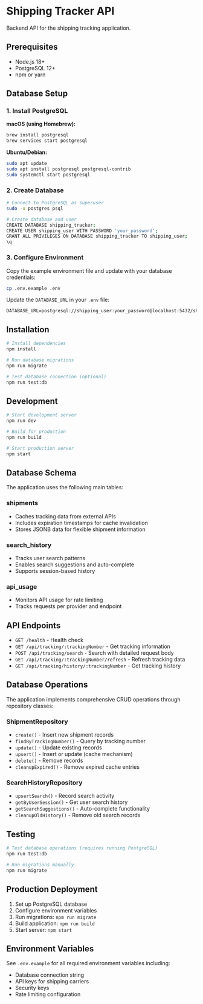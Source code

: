 # Shipping Tracker API

Backend API for the shipping tracking application.

## Prerequisites

- Node.js 18+ 
- PostgreSQL 12+
- npm or yarn

## Database Setup

### 1. Install PostgreSQL

**macOS (using Homebrew):**
```bash
brew install postgresql
brew services start postgresql
```

**Ubuntu/Debian:**
```bash
sudo apt update
sudo apt install postgresql postgresql-contrib
sudo systemctl start postgresql
```

### 2. Create Database

```bash
# Connect to PostgreSQL as superuser
sudo -u postgres psql

# Create database and user
CREATE DATABASE shipping_tracker;
CREATE USER shipping_user WITH PASSWORD 'your_password';
GRANT ALL PRIVILEGES ON DATABASE shipping_tracker TO shipping_user;
\q
```

### 3. Configure Environment

Copy the example environment file and update with your database credentials:

```bash
cp .env.example .env
```

Update the `DATABASE_URL` in your `.env` file:
```
DATABASE_URL=postgresql://shipping_user:your_password@localhost:5432/shipping_tracker
```

## Installation

```bash
# Install dependencies
npm install

# Run database migrations
npm run migrate

# Test database connection (optional)
npm run test:db
```

## Development

```bash
# Start development server
npm run dev

# Build for production
npm run build

# Start production server
npm start
```

## Database Schema

The application uses the following main tables:

### shipments
- Caches tracking data from external APIs
- Includes expiration timestamps for cache invalidation
- Stores JSONB data for flexible shipment information

### search_history
- Tracks user search patterns
- Enables search suggestions and auto-complete
- Supports session-based history

### api_usage
- Monitors API usage for rate limiting
- Tracks requests per provider and endpoint

## API Endpoints

- `GET /health` - Health check
- `GET /api/tracking/:trackingNumber` - Get tracking information
- `POST /api/tracking/search` - Search with detailed request body
- `GET /api/tracking/:trackingNumber/refresh` - Refresh tracking data
- `GET /api/tracking/history/:trackingNumber` - Get tracking history

## Database Operations

The application implements comprehensive CRUD operations through repository classes:

### ShipmentRepository
- `create()` - Insert new shipment records
- `findByTrackingNumber()` - Query by tracking number
- `update()` - Update existing records
- `upsert()` - Insert or update (cache mechanism)
- `delete()` - Remove records
- `cleanupExpired()` - Remove expired cache entries

### SearchHistoryRepository
- `upsertSearch()` - Record search activity
- `getByUserSession()` - Get user search history
- `getSearchSuggestions()` - Auto-complete functionality
- `cleanupOldHistory()` - Remove old search records

## Testing

```bash
# Test database operations (requires running PostgreSQL)
npm run test:db

# Run migrations manually
npm run migrate
```

## Production Deployment

1. Set up PostgreSQL database
2. Configure environment variables
3. Run migrations: `npm run migrate`
4. Build application: `npm run build`
5. Start server: `npm start`

## Environment Variables

See `.env.example` for all required environment variables including:
- Database connection string
- API keys for shipping carriers
- Security keys
- Rate limiting configuration